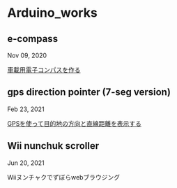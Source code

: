 # Arduino_works

## e-compass

Nov 09, 2020

[車載用電子コンパスを作る](https://makeintoshape.com/lis3mdl-e-compass/)



## gps direction pointer (7-seg version)

Feb 23, 2021

[GPSを使って目的地の方向と直線距離を表示する](https://makeintoshape.com/gps-direction-pointer/)



## Wii nunchuk scroller

Jun 20, 2021

Wiiヌンチャクでずぼらwebブラウジング

